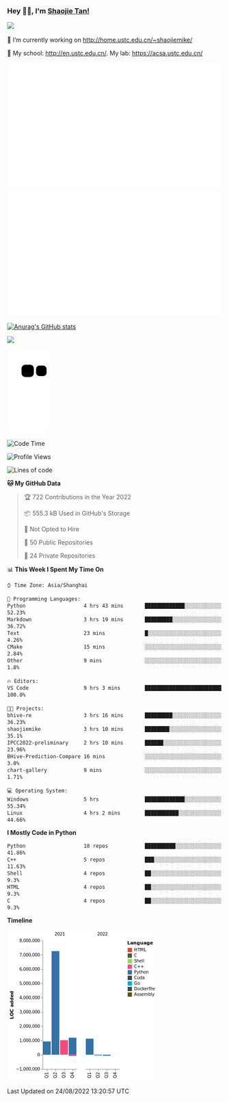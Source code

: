 

<!--
**Kirrito-k423/Kirrito-k423** is a ✨ _special_ ✨ repository because its `README.md` (this file) appears on your GitHub profile.

Here are some ideas to get you started:

- 🔭 I’m currently working on ...
- 🌱 I’m currently learning ...
- 👯 I’m looking to collaborate on ...
- 🤔 I’m looking for help with ...
- 💬 Ask me about ...
- 📫 How to reach me: ...
- 😄 Pronouns: ...
- ⚡ Fun fact: ...
-->
### Hey 👋🏽, I'm [Shaojie Tan!](http://home.ustc.edu.cn/~shaojiemike/about)

![](https://visitor-badge.glitch.me/badge?page_id=Kirrito-k423.Kirrito-k423)

🔭 I’m currently working on http://home.ustc.edu.cn/~shaojiemike/

👯 My school: http://en.ustc.edu.cn/. My lab: https://acsa.ustc.edu.cn/

![](https://github.com/Kirrito-k423/github-stats/blob/master/generated/overview.svg)
![](https://github.com/Kirrito-k423/github-stats/blob/master/generated/languages.svg)

[![Anurag's GitHub stats](https://github-readme-stats.vercel.app/api?username=Kirrito-k423&theme=flag-india&show_icons=true&hide=stars,prs,issues,contribs)](https://github.com/anuraghazra/github-readme-stats)

![](https://github-profile-summary-cards.vercel.app/api/cards/profile-details?username=Kirrito-k423&theme=vue)

![snake gif](https://github.com/Kirrito-k423/Kirrito-k423/blob/output/github-contribution-grid-snake.svg)

<!--START_SECTION:waka-->
![Code Time](http://img.shields.io/badge/Code%20Time-458%20hrs%2022%20mins-blue)

![Profile Views](http://img.shields.io/badge/Profile%20Views-1-blue)

![Lines of code](https://img.shields.io/badge/From%20Hello%20World%20I%27ve%20Written-11%20Million%20lines%20of%20code-blue)

**🐱 My GitHub Data** 

> 🏆 722 Contributions in the Year 2022
 > 
> 📦 555.3 kB Used in GitHub's Storage 
 > 
> 🚫 Not Opted to Hire
 > 
> 📜 50 Public Repositories 
 > 
> 🔑 24 Private Repositories  
 > 
📊 **This Week I Spent My Time On** 

```text
⌚︎ Time Zone: Asia/Shanghai

💬 Programming Languages: 
Python                   4 hrs 43 mins       █████████████░░░░░░░░░░░░   52.23% 
Markdown                 3 hrs 19 mins       █████████░░░░░░░░░░░░░░░░   36.72% 
Text                     23 mins             █░░░░░░░░░░░░░░░░░░░░░░░░   4.26% 
CMake                    15 mins             ░░░░░░░░░░░░░░░░░░░░░░░░░   2.84% 
Other                    9 mins              ░░░░░░░░░░░░░░░░░░░░░░░░░   1.8%

🔥 Editors: 
VS Code                  9 hrs 3 mins        █████████████████████████   100.0%

🐱‍💻 Projects: 
bhive-re                 3 hrs 16 mins       █████████░░░░░░░░░░░░░░░░   36.23% 
shaojiemike              3 hrs 10 mins       ████████░░░░░░░░░░░░░░░░░   35.1% 
IPCC2022-preliminary     2 hrs 10 mins       ██████░░░░░░░░░░░░░░░░░░░   23.96% 
BHive-Prediction-Compare 16 mins             ░░░░░░░░░░░░░░░░░░░░░░░░░   3.0% 
chart-gallery            9 mins              ░░░░░░░░░░░░░░░░░░░░░░░░░   1.71%

💻 Operating System: 
Windows                  5 hrs               █████████████░░░░░░░░░░░░   55.34% 
Linux                    4 hrs 2 mins        ███████████░░░░░░░░░░░░░░   44.66%

```

**I Mostly Code in Python** 

```text
Python                   18 repos            ██████████░░░░░░░░░░░░░░░   41.86% 
C++                      5 repos             ███░░░░░░░░░░░░░░░░░░░░░░   11.63% 
Shell                    4 repos             ██░░░░░░░░░░░░░░░░░░░░░░░   9.3% 
HTML                     4 repos             ██░░░░░░░░░░░░░░░░░░░░░░░   9.3% 
C                        4 repos             ██░░░░░░░░░░░░░░░░░░░░░░░   9.3%

```


**Timeline**

![Chart not found](https://raw.githubusercontent.com/Kirrito-k423/Kirrito-k423/main/charts/bar_graph.png) 


 Last Updated on 24/08/2022 13:20:57 UTC
<!--END_SECTION:waka-->

